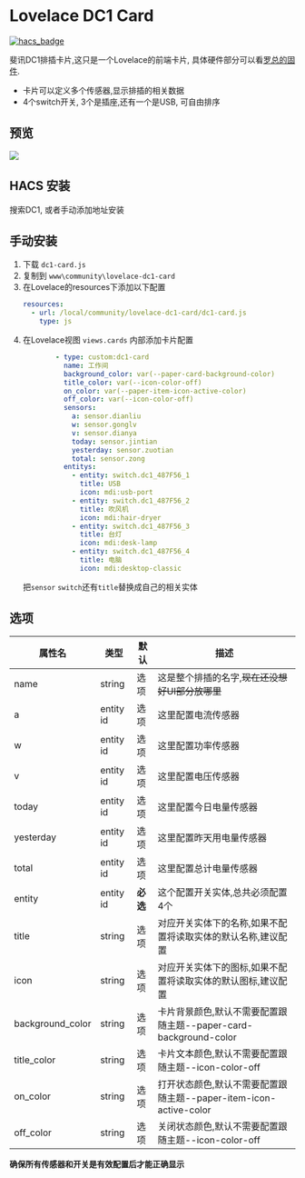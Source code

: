 <!--
 * @Author        : fineemb
 * @Github        : https://github.com/fineemb
 * @Description   : 
 * @Date          : 2020-02-16 22:33:53
 * @LastEditors   : fineemb
 * @LastEditTime  : 2020-02-19 23:48:13
 -->

# Lovelace DC1 Card

[![hacs_badge](https://img.shields.io/badge/HACS-Default-orange.svg)](https://github.com/custom-components/hacs)

斐讯DC1排插卡片,这只是一个Lovelace的前端卡片, 具体硬件部分可以看[罗总的固件](https://github.com/qlwz/esp_dc1).

+ 卡片可以定义多个传感器,显示排插的相关数据
+ 4个switch开关, 3个是插座,还有一个是USB, 可自由排序

## 预览
![](https://bbs.hassbian.com/data/attachment/forum/202002/19/234739uawn9uwjyw8uwzu5.gif)

## HACS 安装
搜索DC1, 或者手动添加地址安装
## 手动安装
1. 下载 `dc1-card.js`
1. 复制到 `www\community\lovelace-dc1-card`
1. 在Lovelace的resources下添加以下配置
    ``` yaml
    resources:
      - url: /local/community/lovelace-dc1-card/dc1-card.js
        type: js
    ```
1. 在Lovelace视图 `views.cards` 内部添加卡片配置
    ```yaml
            - type: custom:dc1-card
              name: 工作间
              background_color: var(--paper-card-background-color)
              title_color: var(--icon-color-off)
              on_color: var(--paper-item-icon-active-color)
              off_color: var(--icon-color-off)
              sensors:
                a: sensor.dianliu
                w: sensor.gonglv
                v: sensor.dianya
                today: sensor.jintian
                yesterday: sensor.zuotian
                total: sensor.zong
              entitys: 
                - entity: switch.dc1_487F56_1
                  title: USB
                  icon: mdi:usb-port
                - entity: switch.dc1_487F56_2
                  title: 吹风机
                  icon: mdi:hair-dryer
                - entity: switch.dc1_487F56_3
                  title: 台灯
                  icon: mdi:desk-lamp
                - entity: switch.dc1_487F56_4
                  title: 电脑
                  icon: mdi:desktop-classic
    ```
    把`sensor` `switch`还有`title`替换成自己的相关实体

## 选项

| 属性名 | 类型 | 默认 | 描述
| ---- | ---- | ------- | -----------
| name | string | 选项 | 这是整个排插的名字,~~现在还没想好UI部分放哪里~~
| a | entity id | 选项 | 这里配置电流传感器
| w | entity id | 选项 | 这里配置功率传感器
| v | entity id | 选项 | 这里配置电压传感器
| today | entity id | 选项 | 这里配置今日电量传感器
| yesterday | entity id | 选项 | 这里配置昨天用电量传感器
| total | entity id | 选项 | 这里配置总计电量传感器
| entity | entity id | **必选** | 这个配置开关实体,总共必须配置4个
| title | string | 选项 | 对应开关实体下的名称,如果不配置将读取实体的默认名称,建议配置
| icon | string | 选项 | 对应开关实体下的图标,如果不配置将读取实体的默认图标,建议配置
| background_color | string | 选项 | 卡片背景颜色,默认不需要配置跟随主题--paper-card-background-color
| title_color | string | 选项 | 卡片文本颜色,默认不需要配置跟随主题--icon-color-off
| on_color | string | 选项 | 打开状态颜色,默认不需要配置跟随主题--paper-item-icon-active-color
| off_color | string | 选项 | 关闭状态颜色,默认不需要配置跟随主题--icon-color-off

**确保所有传感器和开关是有效配置后才能正确显示**


